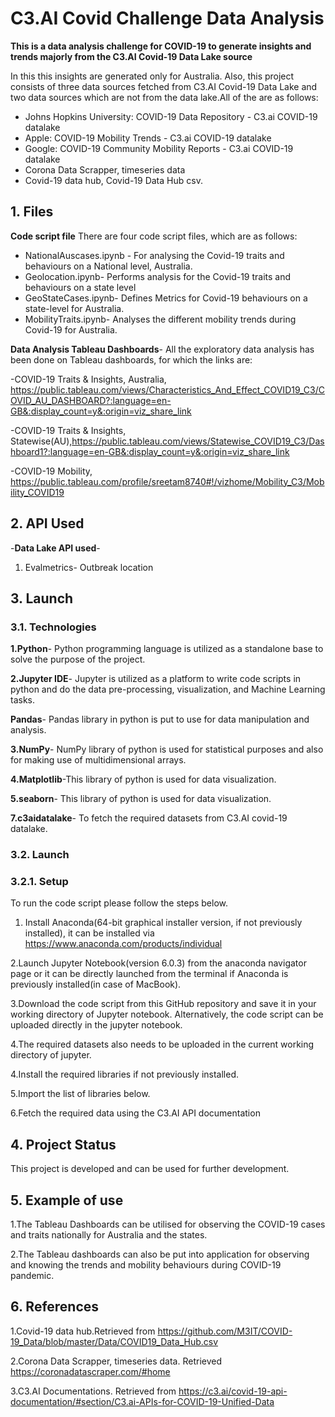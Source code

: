 # C3.AI Covid Challenge Data Analysis

**This is a data analysis challenge for COVID-19 to generate insights and trends majorly from the C3.AI Covid-19 Data Lake source**

In this this insights are generated only for Australia. Also, this project consists of  three data sources fetched from C3.AI Covid-19 Data Lake and two data sources which are not from the data lake.All of the are as follows:

- Johns Hopkins University: COVID-19 Data Repository - C3.ai COVID-19 datalake
- Apple: COVID-19 Mobility Trends                    - C3.ai COVID-19 datalake
- Google: COVID-19 Community Mobility Reports        - C3.ai COVID-19 datalake
- Corona Data Scrapper, timeseries data
- Covid-19 data hub, Covid-19 Data Hub csv.

## 1. Files
**Code script file** There are four code script files, which are as follows:
- NationalAuscases.ipynb - For analysing the Covid-19 traits and behaviours on a National level, Australia.
- Geolocation.ipynb- Performs analysis for the Covid-19 traits and behaviours on a state level
- GeoStateCases.ipynb- Defines Metrics for Covid-19 behaviours on a state-level for Australia.
- MobilityTraits.ipynb- Analyses the different mobility trends during Covid-19 for Australia.

**Data Analysis Tableau Dashboards**- All the exploratory data analysis has been done on Tableau dashboards, for which the links are:

-COVID-19 Traits & Insights, Australia, https://public.tableau.com/views/Characteristics_And_Effect_COVID19_C3/COVID_AU_DASHBOARD?:language=en-GB&:display_count=y&:origin=viz_share_link

-COVID-19 Traits & Insights, Statewise(AU),https://public.tableau.com/views/Statewise_COVID19_C3/Dashboard1?:language=en-GB&:display_count=y&:origin=viz_share_link

-COVID-19 Mobility, https://public.tableau.com/profile/sreetam8740#!/vizhome/Mobility_C3/Mobility_COVID19

## 2. API Used
-**Data Lake API used**- 
1. Evalmetrics- Outbreak location

## 3. Launch

### 3.1. Technologies 

**1.Python**- Python programming language is utilized as a standalone base to solve the purpose of the project.

**2.Jupyter IDE**- Jupyter is utilized as a platform to write code scripts in python and do the data pre-processing, visualization, and Machine Learning tasks.

**Pandas**- Pandas library in python is put to use for data manipulation and analysis.

**3.NumPy**- NumPy library of python is used for statistical purposes and also for making use of multidimensional arrays.

**4.Matplotlib**-This library of python is used for data visualization.

**5.seaborn**- This library of python is used for data visualization.


**7.c3aidatalake**- To fetch the required datasets from C3.AI covid-19 datalake.

### 3.2. Launch

### 3.2.1. Setup

To run the code script please follow the steps below.

1. Install Anaconda(64-bit graphical installer version, if not previously installed), it can be installed via https://www.anaconda.com/products/individual

2.Launch Jupyter Notebook(version 6.0.3) from the anaconda navigator page or it can be directly launched from the terminal if Anaconda is previously installed(in case of MacBook).

3.Download the code script from this GitHub repository and save it in your working directory of Jupyter notebook. Alternatively, the code script can be uploaded directly in the jupyter notebook.

4.The required datasets also needs to be uploaded in the current working directory of jupyter.

4.Install the required libraries if not previously installed.

5.Import the list of libraries below.

6.Fetch the required data using the C3.AI API documentation

## 4. Project Status
This project is developed and can be used for further development.


## 5. Example of use

1.The Tableau Dashboards can be utilised for observing the COVID-19 cases and traits nationally for Australia and the states. 

2.The Tableau dashboards can also be put into application for observing and knowing the trends and mobility behaviours during COVID-19 pandemic.


## 6. References

1.Covid-19 data hub.Retrieved from https://github.com/M3IT/COVID-19_Data/blob/master/Data/COVID19_Data_Hub.csv

2.Corona Data Scrapper, timeseries data. Retrieved https://coronadatascraper.com/#home

3.C3.AI Documentations. Retrieved from https://c3.ai/covid-19-api-documentation/#section/C3.ai-APIs-for-COVID-19-Unified-Data


